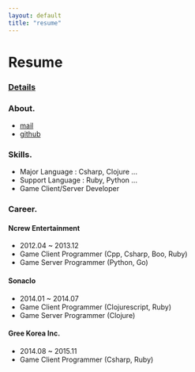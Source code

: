 ```yaml
---
layout: default
title: "resume"
---
```



Resume
======

### [Details](/resume/detail/)

### About.
* <i class="fa fa-envelope-o"></i>[mail](mailto:netpyoung@gmail.com)
* <i class="fa fa-github"></i>[github](http://github.com/netpyoung)


### Skills.
* Major Language : Csharp, Clojure ...
* Support Language : Ruby, Python ...
* Game Client/Server Developer


### Career.
#### Ncrew Entertainment
* 2012.04 ~ 2013.12
* Game Client Programmer (Cpp, Csharp, Boo, Ruby)
* Game Server Programmer (Python, Go)

#### Sonaclo
* 2014.01 ~ 2014.07
* Game Client Programmer (Clojurescript, Ruby)
* Game Server Programmer (Clojure)

#### Gree Korea Inc.
* 2014.08 ~ 2015.11
* Game Client Programmer (Csharp, Ruby)
